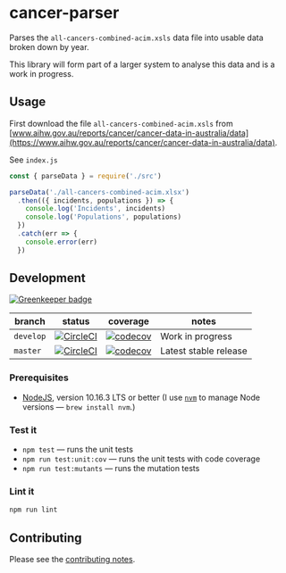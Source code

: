 # cancer-parser

Parses the `all-cancers-combined-acim.xsls` data file into usable data broken down by year.

This library will form part of a larger system to analyse this data and is a work in progress.

## Usage

First download the file `all-cancers-combined-acim.xsls` from [www.aihw.gov.au/reports/cancer/cancer-data-in-australia/data](https://www.aihw.gov.au/reports/cancer/cancer-data-in-australia/data).

See `index.js`

```js
const { parseData } = require('./src')

parseData('./all-cancers-combined-acim.xlsx')
  .then(({ incidents, populations }) => {
    console.log('Incidents', incidents)
    console.log('Populations', populations)
  })
  .catch(err => {
    console.error(err)
  })
```

## Development

[![Greenkeeper badge](https://badges.greenkeeper.io/industrieco/cancer-parser.svg)](https://greenkeeper.io/)

<!-- prettier-ignore -->
| branch | status | coverage | notes |
| ------ | ------ | -------- | ----- |
| `develop` | [![CircleCI](https://circleci.com/gh/industrieco/cancer-parser/tree/develop.svg?style=svg)](https://circleci.com/gh/industrieco/cancer-parser/tree/develop) | [![codecov](https://codecov.io/gh/industrieco/cancer-parser/branch/develop/graph/badge.svg)](https://codecov.io/gh/industrieco/cancer-parser) | Work in progress |
| `master` | [![CircleCI](https://circleci.com/gh/industrieco/cancer-parser/tree/master.svg?style=svg)](https://circleci.com/gh/industrieco/cancer-parser/tree/master) | [![codecov](https://codecov.io/gh/industrieco/cancer-parser/branch/master/graph/badge.svg)](https://codecov.io/gh/industrieco/cancer-parser) | Latest stable release |

### Prerequisites

- [NodeJS](htps://nodejs.org), version 10.16.3 LTS or better (I use [`nvm`](https://github.com/creationix/nvm) to manage Node versions — `brew install nvm`.)

### Test it

- `npm test` — runs the unit tests
- `npm run test:unit:cov` — runs the unit tests with code coverage
- `npm run test:mutants` — runs the mutation tests

### Lint it

```sh
npm run lint
```

## Contributing

Please see the [contributing notes](CONTRIBUTING.md).
